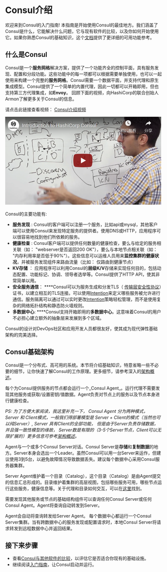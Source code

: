 # Consul介绍





欢迎来到Consul的入门指南! 本指南是开始使用Consul的最佳地方。我们涵盖了Consul是什么，它能解决什么问题，它与现有软件的比较，以及你如何开始使用它。如果你熟悉Consul的基础知识，这个[文档](https://www.consul.io/docs)提供了更详细的可用功能参考。

## 什么是Consul

Consul是一个**服务网格**解决方案，提供了一个功能齐全的控制平面，具有服务发现、配置和分段功能。这些功能中的每一项都可以根据需要单独使用，也可以一起使用来构建一个完整的**服务网格**。Consul需要一个数据平面，并支持代理和原生集成模型。Consul提供了一个简单的内置代理，因此一切都可以开箱即用，但也支持第三方代理集成，如**Envoy**。 回顾下面的视频，向HashiCorp的联合创始人Armon了解更多关于Consul的信息。

请点击此链接查看视频：  [Consul介绍视频](https://www.youtube.com/watch?v=mxeMdl0KvBI)

![Consul&#x4ECB;&#x7ECD;&#x89C6;&#x9891;](../.gitbook/assets/image.png)

 Consul的主要功能有:

* **服务发现** : Consul的客户端可以注册一个服务，比如api或mysql，其他客户端可以使用Consul来发现特定服务的提供者。使用DNS或HTTP，应用程序可以很容易地找到他们所依赖的服务。
*  **健康检查** : Consul客户端可以提供任何数量的健康检查，要么与给定的服务相关联（如： "webserver是否返回200 OK"），要么与本地节点相关联（如： "内存利用率是否低于90%"）。这些信息可以运维人员用来**监控集群的健康状况**，并被服务发现组件来路由流量（比如： 仅路由到健康节点）
*  **KV存储** ： 应用程序可以利用Consul的**层级K/V**存储来实现任何目的，包括动态配置、功能标记、协调、领导者选举等。Consul提供了HTTP API，使其非常简单以用。
*  **安全服务通信**： ****Consul可以为服务生成和分发TLS（ [传输层安全性协议](https://baike.baidu.com/item/TLS)）证书，以建立相互的TLS连接。可以使用[Intention](https://www.consul.io/docs/connect/intentions)来定义哪些服务被允许进行通信。服务隔离可以通过可以实时更改[Intention](https://www.consul.io/docs/connect/intentions)策略轻松管理，而不是使用复杂的网络拓扑结构和静态防火墙规则。 
* **多数据中心**: ****Consul支持开箱即用的**多数据中心**。这意味着Consul的用户不必担心建立额外的抽象层来发展到多个区域。 

Consul的设计对DevOps社区和应用开发人员都很友好，使其成为现代弹性基础架构的完美选择。

## Consul基础架构

Consul是一个分布式、高可用的系统。本节将介绍基础知识，特意省略一些不必要的细节，让你快速了解Consul的工作原理。更多细节，请参考深入的[架构概述](https://yushuai-w.gitbook.io/consul/consul-architecture)。 

每个为Consul提供服务的节点都会运行一个_Consul Agent_。运行代理不需要发现其他服务或获取/设置密钥/值数据。Agent负责对节点上的服务以及节点本身进行健康检查。 

_PS: 为了方便大家阅读，我这里补充一下， Consul Agent 分为两种模式， Server 和 Client模式，一般我们得部署模型是 Server + Client的模式（当然也可以纯Server）, Server 具有Client的全部功能， 但是由于Server负责存储数据，并且强一致性模型的缘故， Server数是有限的（3-5个Server节点，Client可以无限扩展的）更多信息可参考_[_架构概述_](https://yushuai-w.gitbook.io/consul/consul-architecture)_。_ 

Agent与一个或多个Consul Server对话。Consul Server是**存储**和**复制数据**的地方。Server本身会选出一个Leader。虽然Consul可以用一台Server来运作，但建议使用3到5台，以避免故障情况导致数据丢失。建议每个数据中心采用Consul服务器集群。

Server Agent维护着一个目录（Catalog），这个目录（Catalog）是由Agent提交的信息汇总形成的。目录维护着集群的高层视图，包括哪些服务可用，哪些节点运行这些服务，健康信息等。关于代理和目录如何交互，可以在[这里](https://yushuai-w.gitbook.io/consul/architecture/anti-entropy)找到。 

需要发现其他服务或节点的基础结构组件可以查询任何Consul Server或任何Consul Agent。Agent将查询自动转发到Server。

Agent会自动将查询转发给Server Agent。 每个数据中心都运行一个Consul Server集群。当有跨数据中心的服务发现或配置请求时，本地Consul Server将请求转发到远程数据中心并返回结果。

## 接下来步骤

* 查看[Consul与其他软件的比较](https://www.consul.io/intro/vs)，以评估它是否适合你现有的基础设施。
* 继续阅读[入门指南](https://learn.hashicorp.com/tutorials/consul/get-started-install)，让Consul启动并运行。

